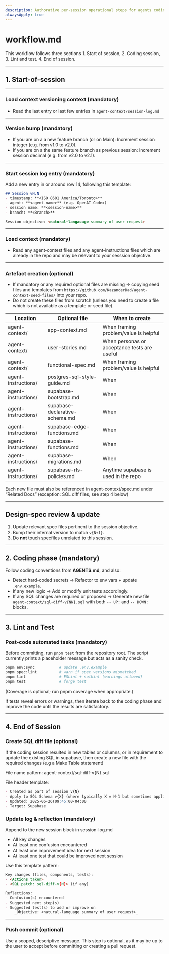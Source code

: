 ```yaml
---
description: Authorative per-session operational steps for agents coding in this repository
alwaysApply: true
---
```


# workflow.md
This workflow follows three sections 1. Start of session, 2. Coding session, 3. Lint and test. 4. End of session. 

---

## 1. Start-of-session

---

### Load context versioning context (mandatory)
  * Read the last entry or last few entries in `agent-context/session-log.md`

---

### Version bump (mandatory)
  * If you are on a a new feature branch (or on Main): Increment session integer (e.g. from v1.0 to v2.0).
  * If you are on a the same feature branch as previous session: Increment session decimal (e.g. from v2.0 to v2.1).

---

### Start session log entry (mandatory)
Add a new entry in or around row 14, following this template:

```markdown
## Session vN.N
- timestamp: **<ISO 8601 America/Toronto>**
- agent: **<agent-name>** (e.g. OpenAI‑Codex)
- session name: **<session-name>**
- branch: **<Branch>**

Session objective: <natural-langauage summary of user request>
```

---

### Load context (mandatory)
* Read any agent-contest files and any agent-instructions files which are already in the repo and may be relevant to your sesssion objective.

---

### Artefact creation (optional)
* If mandatory or any required optional files are missing → copying seed files and templates from `https://github.com/KazanderDad/agent-context-seed-files/` into your repo.
* Do not create these files from scratch (unless you need to create a file which is not available as a template or seed file). 

| Location | Optional file | When to create |
| --- | --- | --- |
| agent-context/ | app-context.md | When framing problem/value is helpful |
| agent-context/ | user-stories.md | When personas or acceptance tests are useful |
| agent-context/ | functional-spec.md | When framing problem/value is helpful |
| agent-instructions/ | postgres-sql-style-guide.md | When  |
| agent-instructions/ | supabase-bootstrap.md | When  |
| agent-instructions/ | supabase-declarative-schema.md | When  |
| agent-instructions/ | supabase-edge-functions.md | When  |
| agent-instructions/ | supabase-functions.md | When  |
| agent-instructions/ | supabase-migrations.md | When  |
| agent-instructions/ | supabase-rls-policies.md | Anytime supabase is used in the repo |

Each new file must also be referenced in agent-context/spec.md under “Related Docs” (exception: SQL diff files, see step 4 below)

---

## Design-spec review & update

1. Update relevant spec files pertinent to the session objective.  
2. Bump their internal version to match `v{N+1}`.  
3. Do **not** touch specfiles unrelated to this session.

---

## 2. Coding phase (mandatory)
Follow coding conventions from **AGENTS.md**, and also:

* Detect hard-coded secrets → Refactor to env vars + update `.env.example`.  
* If any new logic →  Add or modify unit tests accordingly.  
* If any SQL changes are required or proposed →  Generate new file `agent-context/sql-diff-v{NN}.sql` with both `-- UP:` and `-- DOWN:` blocks.

---

## 3. Lint and Test

### Post-code automated tasks (mandatory)
Before committing, run `pnpm test` from the repository root. The script currently prints a placeholder message but acts as a sanity check.

```bash
pnpm env:sync           # update .env.example
pnpm spec:lint          # warn if spec versions mismatched
pnpm lint               # ESLint + solhint (warnings allowed)
pnpm test               # forge test
```
(Coverage is optional; run pnpm coverage when appropriate.)

If tests reveal errors or warnings, then iterate back to the coding phase and improve the code until the results are satisfactory.

---

## 4. End of Session

### Create SQL diff file (optional)
If the coding session resulted in new tables or columns, or in requirement to update the existing SQL in supabase, then create a new file with the required changes (e.g a Make Table statement)

File name pattern: agent-context/sql-diff-v{N}.sql

File header template:
```markdown
- Created as part of session v{N}
- Apply to SQL Schema v{X} (where typically X = N-1 but sometimes applies to earlier version, for example if changes to N-1 were never implemented)
- Updated: 2025-06-26T09:45:00-04:00
- Target: Supabase
```


### Update log & reflection (mandatory)
Append to the new session block in session-log.md
- All key changes
- At least one confusion encountered
- At least one improvement idea for next session
- At least one test that could be improved next session

Use this template pattern:

```markdown
Key changes (files, components, tests):
- <Actions taken>
- <SQL patch: sql-diff-v{N}> (if any)

Reflections:
- Confusion(s) encountered
- Suggested next step(s)
- Suggested test(s) to add or improve on
    _Objective: <natural-language summary of user request>_
```

---

### Push commit (optional)
Use a scoped, descriptive message. 
This step is optional, as it may be up to the user to accept before committing or creating a pull request.
